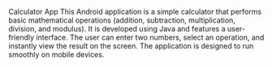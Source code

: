 Calculator App 
This Android application is a simple calculator that performs basic mathematical operations (addition, subtraction, multiplication, division, and modulus). 
It is developed using Java and features a user-friendly interface. The user can enter two numbers, select an operation, and instantly view the result on the screen. 
The application is designed to run smoothly on mobile devices.
